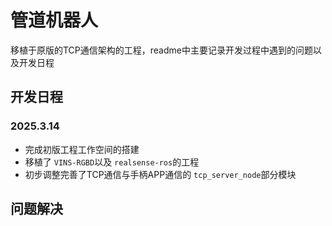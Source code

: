 # 管道机器人

移植于原版的TCP通信架构的工程，readme中主要记录开发过程中遇到的问题以及开发日程

## 开发日程

### 2025.3.14

- 完成初版工程工作空间的搭建
- 移植了 `VINS-RGBD`以及 `realsense-ros`的工程
- 初步调整完善了TCP通信与手柄APP通信的 `tcp_server_node`部分模块


## 问题解决
